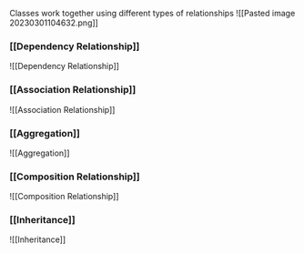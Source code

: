 Classes work together using different types of relationships
![[Pasted image 20230301104632.png]]

### [[Dependency Relationship]]
![[Dependency Relationship]]

### [[Association Relationship]]
![[Association Relationship]]

### [[Aggregation]]
![[Aggregation]]

### [[Composition Relationship]]
![[Composition Relationship]]

### [[Inheritance]]
![[Inheritance]]
